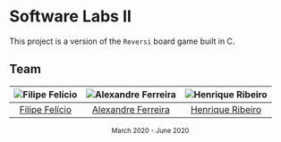 # Software Labs II

This project is a version of the `Reversi` board game built in C.

## Team
![Filipe Felício][filipe-pic] | ![Alexandre Ferreira][xandre-pic] | ![Henrique Ribeiro][henrique-pic]
:---: | :---: | :---:
[Filipe Felício][filipe] | [Alexandre Ferreira][xandre] | [Henrique Ribeiro][henrique]

[filipe]: https://github.com/feliciofilipe
[filipe-pic]: https://github.com/feliciofilipe.png?size=120
[henrique]: https://github.com/henriq350
[henrique-pic]: https://github.com/henriq350
[xandre]: https://github.com/PietroPan
[xandre-pic]: https://github.com/PietroPan.png?size=120

<div align="center">
  <sub>March 2020 - June 2020</sub>
</div>
